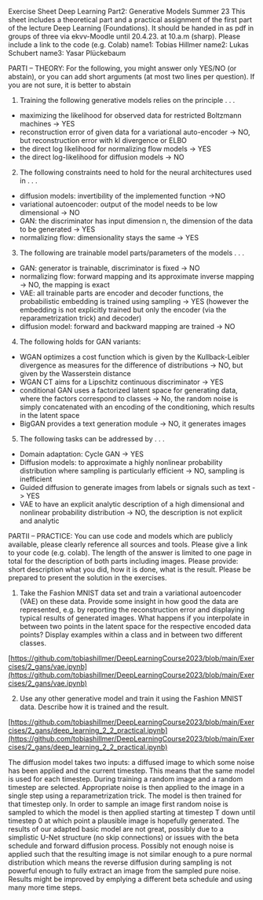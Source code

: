 Exercise Sheet Deep Learning
Part2: Generative Models
Summer 23
This sheet includes a theoretical part and a practical assignment of the first part of the
lecture Deep Learning (Foundations). It should be handed in as pdf in groups of three via
ekvv-Moodle until 20.4.23. at 10.a.m (sharp). Please include a link to the code (e.g. Colab)
name1: Tobias Hillmer
name2: Lukas Schubert
name3: Yasar Plückebaum

PARTI – THEORY: For the following, you might answer only YES/NO (or abstain),
or you can add short arguments (at most two lines per question). If you are not sure, it is
better to abstain

1. Training the following generative models relies on the principle . . .
- maximizing the likelihood for observed data for restricted Boltzmann machines -> YES
- reconstruction error of given data for a variational auto-encoder -> NO, but reconstruction error with kl divergence or ELBO
- the direct log likelihood for normalizing flow models -> YES
- the direct log-likelihood for diffusion models -> NO

2. The following constraints need to hold for the neural architectures used in . . .
- diffusion models: invertibility of the implemented function ->NO
- variational autoencoder: output of the model needs to be low dimensional -> NO
- GAN: the discriminator has input dimension n, the dimension of the data to be generated -> YES
- normalizing flow: dimensionality stays the same -> YES

3. The following are trainable model parts/parameters of the models . . .
- GAN: generator is trainable, discriminator is fixed -> NO
- normalizing flow: forward mapping and its approximate inverse mapping -> NO, the mapping is exact
- VAE: all trainable parts are encoder and decoder functions, the probabilistic embedding is trained using sampling -> YES (however the embedding is not explicitly trained but only the encoder (via the reparametrization trick) and decoder)
- diffusion model: forward and backward mapping are trained -> NO

4. The following holds for GAN variants:
- WGAN optimizes a cost function which is given by the Kullback-Leibler divergence as measures for the difference of distributions -> NO, but given by the Wasserstein distance
- WGAN CT aims for a Lipschitz continuous discriminator -> YES
- conditional GAN uses a factorized latent space for generating data, where the factors correspond to classes -> No, the random noise is simply concatenated with an encoding of the conditioning, which results in the latent space
- BigGAN provides a text generation module -> NO, it generates images

5. The following tasks can be addressed by . . .
- Domain adaptation: Cycle GAN -> YES
- Diffusion models: to approximate a highly nonlinear probability distribution where sampling is particularly efficient -> NO, sampling is inefficient
- Guided diffusion to generate images from labels or signals such as text -> YES
- VAE to have an explicit analytic description of a high dimensional and nonlinear probability distribution -> NO, the description is not explicit and analytic

PARTII – PRACTICE: You can use code and models which are publicly available,
please clearly reference all sources and tools. Please give a link to your code (e.g. colab).
The length of the answer is limited to one page in total for the description of both parts
including images. Please provide: short description what you did, how it is done, what is
the result. Please be prepared to present the solution in the exercises.

1. Take the Fashion MNIST data set and train a variational autoencoder (VAE) on these
data. Provide some insight in how good the data are represented, e.g. by reporting
the reconstruction error and displaying typical results of generated images. What
happens if you interpolate in between two points in the latent space for the respective
encoded data points? Display examples within a class and in between two different
classes.

[https://github.com/tobiashillmer/DeepLearningCourse2023/blob/main/Exercises/2_gans/vae.ipynb](https://github.com/tobiashillmer/DeepLearningCourse2023/blob/main/Exercises/2_gans/vae.ipynb)

2. Use any other generative model and train it using the Fashion MNIST data. Describe
how it is trained and the result.

[https://github.com/tobiashillmer/DeepLearningCourse2023/blob/main/Exercises/2_gans/deep_learning_2_2_practical.ipynb](https://github.com/tobiashillmer/DeepLearningCourse2023/blob/main/Exercises/2_gans/deep_learning_2_2_practical.ipynb)

The diffusion model takes two inputs: a diffused image to which some noise has been applied and the current timestep.
This means that the same model is used for each timestep. During training a random image and a random timestep are selected. 
Appropriate noise is then applied to the image in a single step using a reparametrization trick. The model is then trained for that timestep only.
In order to sample an image first random noise is sampled to which the model is then applied starting at timestep T down until timestep 0 at which point a plausible image is hopefully generated.
The results of our adapted basic model are not great, possibly due to a simplistic U-Net structure (no skip connections) or issues with the beta schedule and forward diffusion process. Possibly not enough noise is applied such that the resulting image is not similar enough to a pure normal distribution which means the reverse diffusion during sampling is not powerful enough to fully extract an image from the sampled pure noise.
Results might be improved by emplying a different beta schedule and using many more time steps.

